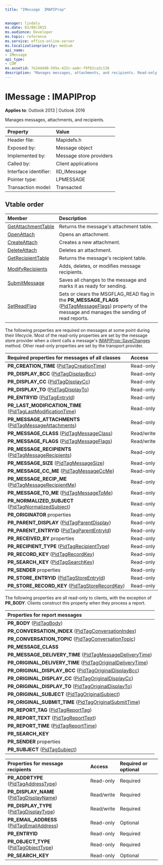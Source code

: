 ```yaml
---
title: "IMessage  IMAPIProp"
 
 
manager: lindalu
ms.date: 03/09/2015
ms.audience: Developer
ms.topic: reference
ms.service: office-online-server
ms.localizationpriority: medium
api_name:
- IMessage
api_type:
- COM
ms.assetid: 7e244d40-595e-432c-aa8c-f9f62ca3c138
description: "Manages messages, attachments, and recipients. Read-only properties are set by the provider when a client calls a message's IMAPIProp::SaveChanges method."
---
```


# IMessage : IMAPIProp

  
  
**Applies to**: Outlook 2013 | Outlook 2016 
  
Manages messages, attachments, and recipients.
  
|Property |Value |
|:-----|:-----|
|Header file:  <br/> |Mapidefs.h  <br/> |
|Exposed by:  <br/> |Message object  <br/> |
|Implemented by:  <br/> |Message store providers  <br/> |
|Called by:  <br/> |Client applications  <br/> |
|Interface identifier:  <br/> |IID_IMessage  <br/> |
|Pointer type:  <br/> |LPMESSAGE  <br/> |
|Transaction model:  <br/> |Transacted  <br/> |
   
## Vtable order

|Member |Description |
|:-----|:-----|
|[GetAttachmentTable](imessage-getattachmenttable.md) <br/> |Returns the message's attachment table. |
|[OpenAttach](imessage-openattach.md) <br/> |Opens an attachment. |
|[CreateAttach](imessage-createattach.md) <br/> |Creates a new attachment. |
|[DeleteAttach](imessage-deleteattach.md) <br/> |Deletes an attachment. |
|[GetRecipientTable](imessage-getrecipienttable.md) <br/> |Returns the message's recipient table. |
|[ModifyRecipients](imessage-modifyrecipients.md) <br/> |Adds, deletes, or modifies message recipients. |
|[SubmitMessage](imessage-submitmessage.md) <br/> |Saves all changes to the message and marks it as ready for sending. |
|[SetReadFlag](imessage-setreadflag.md) <br/> |Sets or clears the MSGFLAG_READ flag in the **PR_MESSAGE_FLAGS** ([PidTagMessageFlags](pidtagmessageflags-canonical-property.md)) property of the message and manages the sending of read reports. |
   
The following properties are required on messages at some point during their lifecycle. Most of the read-only properties are set by the message store provider when a client calls a message's [IMAPIProp::SaveChanges](imapiprop-savechanges.md) method. Other read-only properties are set by the transport provider. 
  
|**Required properties for messages of all classes**|**Access**|
|:-----|:-----|
|**PR_CREATION_TIME** ([PidTagCreationTime](pidtagcreationtime-canonical-property.md))  <br/> |Read-only  <br/> |
|**PR_DISPLAY_BCC** ([PidTagDisplayBcc](pidtagdisplaybcc-canonical-property.md))  <br/> |Read-only  <br/> |
|**PR_DISPLAY_CC** ([PidTagDisplayCc](pidtagdisplaycc-canonical-property.md))  <br/> |Read-only  <br/> |
|**PR_DISPLAY_TO** ([PidTagDisplayTo](pidtagdisplayto-canonical-property.md))  <br/> |Read-only  <br/> |
|**PR_ENTRYID** ([PidTagEntryId](pidtagentryid-canonical-property.md))  <br/> |Read-only  <br/> |
|**PR_LAST_MODIFICATION_TIME** ([PidTagLastModificationTime](pidtaglastmodificationtime-canonical-property.md))  <br/> |Read-only  <br/> |
|**PR_MESSAGE_ATTACHMENTS** ([PidTagMessageAttachments](pidtagmessageattachments-canonical-property.md))  <br/> |Read-only  <br/> |
|**PR_MESSAGE_CLASS** ([PidTagMessageClass](pidtagmessageclass-canonical-property.md))  <br/> |Read/write  <br/> |
|**PR_MESSAGE_FLAGS** ([PidTagMessageFlags](pidtagmessageflags-canonical-property.md))  <br/> |Read/write  <br/> |
|**PR_MESSAGE_RECIPIENTS** ([PidTagMessageRecipients](pidtagmessagerecipients-canonical-property.md))  <br/> |Read-only  <br/> |
|**PR_MESSAGE_SIZE** ([PidTagMessageSize](pidtagmessagesize-canonical-property.md))  <br/> |Read-only  <br/> |
|**PR_MESSAGE_CC_ME** ([PidTagMessageCcMe](pidtagmessageccme-canonical-property.md))  <br/> |Read-only  <br/> |
|**PR_MESSAGE_RECIP_ME** ([PidTagMessageRecipientMe](pidtagmessagerecipientme-canonical-property.md))  <br/> |Read-only  <br/> |
|**PR_MESSAGE_TO_ME** ([PidTagMessageToMe](pidtagmessagetome-canonical-property.md))  <br/> |Read-only  <br/> |
|**PR_NORMALIZED_SUBJECT** ([PidTagNormalizedSubject](pidtagnormalizedsubject-canonical-property.md))  <br/> |Read-only  <br/> |
|**PR_ORIGINATOR** properties  <br/> |Read-only  <br/> |
|**PR_PARENT_DISPLAY** ([PidTagParentDisplay](pidtagparentdisplay-canonical-property.md))  <br/> |Read-only  <br/> |
|**PR_PARENT_ENTRYID** ([PidTagParentEntryId](pidtagparententryid-canonical-property.md))  <br/> |Read-only  <br/> |
|**PR_RECEIVED_BY** properties  <br/> |Read-only  <br/> |
|**PR_RECIPIENT_TYPE** ([PidTagRecipientType](pidtagrecipienttype-canonical-property.md))  <br/> |Read-only  <br/> |
|**PR_RECORD_KEY** ([PidTagRecordKey](pidtagrecordkey-canonical-property.md))  <br/> |Read-only  <br/> |
|**PR_SEARCH_KEY** ([PidTagSearchKey](pidtagsearchkey-canonical-property.md))  <br/> |Read-only  <br/> |
|**PR_SENDER** properties  <br/> |Read-only  <br/> |
|**PR_STORE_ENTRYID** ([PidTagStoreEntryId](pidtagstoreentryid-canonical-property.md))  <br/> |Read-only  <br/> |
|**PR_STORE_RECORD_KEY** ([PidTagStoreRecordKey](pidtagstorerecordkey-canonical-property.md))  <br/> |Read-only  <br/> |
   
The following properties are all read-only to clients, with the exception of **PR_BODY**. Clients construct this property when they process a report.
  
|**Properties for report messages**|
|:-----|
|**PR_BODY** ([PidTagBody](pidtagbody-canonical-property.md))  <br/> |
|**PR_CONVERSATION_INDEX** ([PidTagConversationIndex](pidtagconversationindex-canonical-property.md))  <br/> |
|**PR_CONVERSATION_TOPIC** ([PidTagConversationTopic](pidtagconversationtopic-canonical-property.md))  <br/> |
|**PR_MESSAGE_CLASS** <br/> |
|**PR_MESSAGE_DELIVERY_TIME** ([PidTagMessageDeliveryTime](pidtagmessagedeliverytime-canonical-property.md))  <br/> |
|**PR_ORIGINAL_DELIVERY_TIME** ([PidTagOriginalDeliveryTime](pidtagoriginaldeliverytime-canonical-property.md))  <br/> |
|**PR_ORIGINAL_DISPLAY_BCC** ([PidTagOriginalDisplayBcc](pidtagoriginaldisplaybcc-canonical-property.md))  <br/> |
|**PR_ORIGINAL_DISPLAY_CC** ([PidTagOriginalDisplayCc](pidtagoriginaldisplaycc-canonical-property.md))  <br/> |
|**PR_ORIGINAL_DISPLAY_TO** ([PidTagOriginalDisplayTo](pidtagoriginaldisplayto-canonical-property.md))  <br/> |
|**PR_ORIGINAL_SUBJECT** ([PidTagOriginalSubject](pidtagoriginalsubject-canonical-property.md))  <br/> |
|**PR_ORIGINAL_SUBMIT_TIME** ([PidTagOriginalSubmitTime](pidtagoriginalsubmittime-canonical-property.md))  <br/> |
|**PR_REPORT_TAG** ([PidTagReportTag](pidtagreporttag-canonical-property.md))  <br/> |
|**PR_REPORT_TEXT** ([PidTagReportText](pidtagreporttext-canonical-property.md))  <br/> |
|**PR_REPORT_TIME** ([PidTagReportTime](pidtagreporttime-canonical-property.md))  <br/> |
|**PR_SEARCH_KEY** <br/> |
|**PR_SENDER** properties  <br/> |
|**PR_SUBJECT** ([PidTagSubject](pidtagsubject-canonical-property.md))  <br/> |
   
|**Properties for message recipients**|**Access**|**Required or optional**|
|:-----|:-----|:-----|
|**PR_ADDRTYPE** ([PidTagAddressType](pidtagaddresstype-canonical-property.md))  <br/> |Read-only  <br/> |Required  <br/> |
|**PR_DISPLAY_NAME** ([PidTagDisplayName](pidtagdisplayname-canonical-property.md))  <br/> |Read/write  <br/> |Required  <br/> |
|**PR_DISPLAY_TYPE** ([PidTagDisplayType](pidtagdisplaytype-canonical-property.md))  <br/> |Read/write  <br/> |Required  <br/> |
|**PR_EMAIL_ADDRESS** ([PidTagEmailAddress](pidtagemailaddress-canonical-property.md))  <br/> |Read-only  <br/> |Optional  <br/> |
|**PR_ENTRYID** <br/> |Read-only  <br/> |Required  <br/> |
|**PR_OBJECT_TYPE** ([PidTagObjectType](pidtagobjecttype-canonical-property.md))  <br/> |Read-only  <br/> |Required  <br/> |
|**PR_SEARCH_KEY** <br/> |Read-only  <br/> |Optional  <br/> |
   

